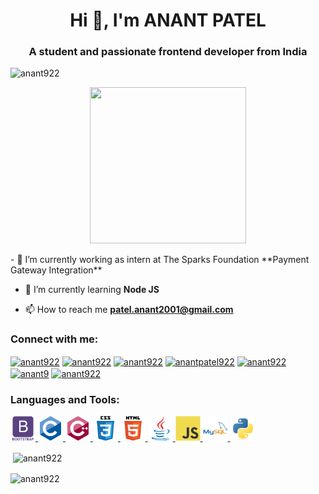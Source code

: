 <h1 align="center">Hi 👋, I'm ANANT PATEL</h1>
<h3 align="center">A student and passionate frontend developer from India</h3>

<p align="left"> <img src="https://komarev.com/ghpvc/?username=anant922&label=Profile%20views&color=0e75b6&style=flat" alt="anant922" /> </p>


<p align="center">
<img src="https://user-images.githubusercontent.com/87027291/141791602-9b2e7008-2c2f-43bd-80a1-e99e78b0bc39.gif" width="250" height="250"/>
</p>
- 🔭 I’m currently working as intern at The Sparks Foundation **Payment Gateway Integration**

- 🌱 I’m currently learning **Node JS**

- 📫 How to reach me **patel.anant2001@gmail.com**

<h3 align="left">Connect with me:</h3>
<p align="left">
<a href="https://twitter.com/anant922" target="blank"><img align="center" src="https://raw.githubusercontent.com/rahuldkjain/github-profile-readme-generator/master/src/images/icons/Social/twitter.svg" alt="anant922" height="30" width="40" /></a>
<a href="https://linkedin.com/in/anant922" target="blank"><img align="center" src="https://raw.githubusercontent.com/rahuldkjain/github-profile-readme-generator/master/src/images/icons/Social/linked-in-alt.svg" alt="anant922" height="30" width="40" /></a>
<a href="https://fb.com/anant922" target="blank"><img align="center" src="https://raw.githubusercontent.com/rahuldkjain/github-profile-readme-generator/master/src/images/icons/Social/facebook.svg" alt="anant922" height="30" width="40" /></a>
<a href="https://instagram.com/anantpatel922" target="blank"><img align="center" src="https://raw.githubusercontent.com/rahuldkjain/github-profile-readme-generator/master/src/images/icons/Social/instagram.svg" alt="anantpatel922" height="30" width="40" /></a>
<a href="https://www.codechef.com/users/anant922" target="blank"><img align="center" src="https://cdn.jsdelivr.net/npm/simple-icons@3.1.0/icons/codechef.svg" alt="anant922" height="30" width="40" /></a>
<a href="https://codeforces.com/profile/anant9" target="blank"><img align="center" src="https://cdn.jsdelivr.net/npm/simple-icons@3.0.1/icons/codeforces.svg" alt="anant9" height="30" width="40" /></a>
<a href="https://www.leetcode.com/anant922" target="blank"><img align="center" src="https://raw.githubusercontent.com/rahuldkjain/github-profile-readme-generator/master/src/images/icons/Social/leet-code.svg" alt="anant922" height="30" width="40" /></a>
</p>

<h3 align="left">Languages and Tools:</h3>
<p align="left"> <a href="https://getbootstrap.com" target="_blank"> <img src="https://raw.githubusercontent.com/devicons/devicon/master/icons/bootstrap/bootstrap-plain-wordmark.svg" alt="bootstrap" width="40" height="40"/> </a> <a href="https://www.cprogramming.com/" target="_blank"> <img src="https://raw.githubusercontent.com/devicons/devicon/master/icons/c/c-original.svg" alt="c" width="40" height="40"/> </a> <a href="https://www.w3schools.com/cpp/" target="_blank"> <img src="https://raw.githubusercontent.com/devicons/devicon/master/icons/cplusplus/cplusplus-original.svg" alt="cplusplus" width="40" height="40"/> </a> <a href="https://www.w3schools.com/css/" target="_blank"> <img src="https://raw.githubusercontent.com/devicons/devicon/master/icons/css3/css3-original-wordmark.svg" alt="css3" width="40" height="40"/> </a> <a href="https://www.w3.org/html/" target="_blank"> <img src="https://raw.githubusercontent.com/devicons/devicon/master/icons/html5/html5-original-wordmark.svg" alt="html5" width="40" height="40"/> </a> <a href="https://www.java.com" target="_blank"> <img src="https://raw.githubusercontent.com/devicons/devicon/master/icons/java/java-original.svg" alt="java" width="40" height="40"/> </a> <a href="https://developer.mozilla.org/en-US/docs/Web/JavaScript" target="_blank"> <img src="https://raw.githubusercontent.com/devicons/devicon/master/icons/javascript/javascript-original.svg" alt="javascript" width="40" height="40"/> </a> <a href="https://www.mysql.com/" target="_blank"> <img src="https://raw.githubusercontent.com/devicons/devicon/master/icons/mysql/mysql-original-wordmark.svg" alt="mysql" width="40" height="40"/> </a> <a href="https://www.python.org" target="_blank"> <img src="https://raw.githubusercontent.com/devicons/devicon/master/icons/python/python-original.svg" alt="python" width="40" height="40"/> </a> </p>

<p>&nbsp;<img align="center" src="https://github-readme-stats.vercel.app/api?username=anant922&show_icons=true&locale=en" alt="anant922" /></p>

<p><img align="center" src="https://github-readme-streak-stats.herokuapp.com/?user=anant922&" alt="anant922" /></p>

